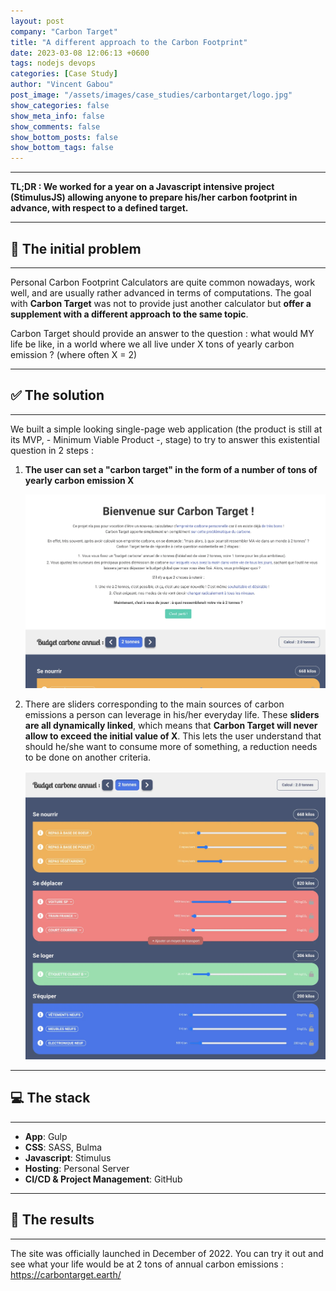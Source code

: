 ```yaml
---
layout: post
company: "Carbon Target"
title: "A different approach to the Carbon Footprint"
date: 2023-03-08 12:06:13 +0600
tags: nodejs devops
categories: [Case Study]
author: "Vincent Gabou"
post_image: "/assets/images/case_studies/carbontarget/logo.jpg"
show_categories: false
show_meta_info: false
show_comments: false
show_bottom_posts: false
show_bottom_tags: false
---
```


- - -
**TL;DR : We worked for a year on a Javascript intensive project (StimulusJS) allowing anyone to prepare his/her carbon footprint in advance, with respect to a defined target.**
- - -
## 🧩 The initial problem
- - -
Personal Carbon Footprint Calculators are quite common nowadays, work well, and are usually rather advanced in terms of computations. The goal with **Carbon Target** was not to provide just another calculator but **offer a supplement with a different approach to the same topic**.

Carbon Target should provide an answer to the question : what would MY life be like, in a world where we all live under X tons of yearly carbon emission ? (where often X = 2)

- - -
## ✅ The solution
- - -

We built a simple looking single-page web application (the product is still at its MVP, - Minimum Viable Product -, stage) to try to answer this existential question in 2 steps :

1. **The user can set a "carbon target" in the form of a number of tons of yearly carbon emission X**

    ![Nanotrust Case Study 2](/assets/images/case_studies/carbontarget/case-study-1.webp)

2. There are sliders corresponding to the main sources of carbon emissions a person can leverage in his/her everyday life. These **sliders are all dynamically linked**, which means that **Carbon Target will never allow to exceed the initial value of X**. This lets the user understand that should he/she want to consume more of something, a reduction needs to be done on another criteria.

    ![Nanotrust Case Study 3](/assets/images/case_studies/carbontarget/case-study-2.webp)

- - -
## 💻 The stack
- - -

- **App**: Gulp
- **CSS**: SASS, Bulma
- **Javascript**: Stimulus
- **Hosting**: Personal Server
- **CI/CD & Project Management**: GitHub

- - -
## 🚀 The results
- - -

The site was officially launched in December of 2022. You can try it out and see what your life would be at 2 tons of annual carbon emissions : <a href="https://carbontarget.earth/" target="_blank">https://carbontarget.earth/</a>
